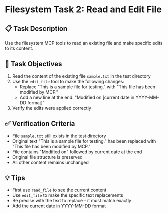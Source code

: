 # Filesystem Task 2: Read and Edit File

## 📋 Task Description

Use the filesystem MCP tools to read an existing file and make specific edits to its content.

## 🎯 Task Objectives

1. Read the content of the existing file `sample.txt` in the test directory
2. Use the `edit_file` tool to make the following changes:
   - Replace "This is a sample file for testing." with "This file has been modified by MCP."
   - Add a new line at the end: "Modified on [current date in YYYY-MM-DD format]"
3. Verify the edits were applied correctly

## ✅ Verification Criteria

- File `sample.txt` still exists in the test directory
- Original text "This is a sample file for testing." has been replaced with "This file has been modified by MCP."
- File contains "Modified on" followed by current date at the end
- Original file structure is preserved
- All other content remains unchanged

## 💡 Tips

- First use `read_file` to see the current content
- Use `edit_file` to make the specific text replacements
- Be precise with the text to replace - it must match exactly
- Add the current date in YYYY-MM-DD format
